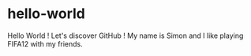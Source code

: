 # hello-world
Hello World ! Let's discover GitHub !
My name is Simon and I like playing FIFA12 with my friends. 
